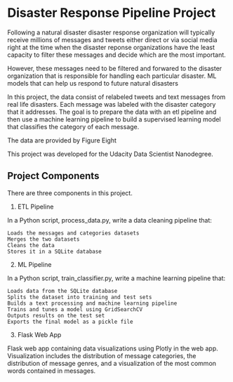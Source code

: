# Disaster Response Pipeline Project

Following a natural disaster disaster response organization will typically receive millions of messages and tweets either direct or via social media right at the time when the disaster reponse organizations have the least capacity to filter these messages
and decide which are the most important.

However, these messages need to be filtered and forwared to the disaster organization that is responsible for handling each particular disaster. ML models that can help us respond to future natural disasters

In this project, the data consist of relabeled tweets and text messages from real life disasters. Each message was labeled with the disaster category that it addresses. The goal is to prepare the data with an etl pipeline and then use a machine learning pipeline to build a supervised learning model that classifies the category of each message.

The data are provided by Figure Eight

This project was developed for the Udacity Data Scientist Nanodegree.


## Project Components

There are three components in this project.

1. ETL Pipeline

In a Python script, process_data.py, write a data cleaning pipeline that:

    Loads the messages and categories datasets
    Merges the two datasets
    Cleans the data
    Stores it in a SQLite database

2. ML Pipeline

In a Python script, train_classifier.py, write a machine learning pipeline that:

    Loads data from the SQLite database
    Splits the dataset into training and test sets
    Builds a text processing and machine learning pipeline
    Trains and tunes a model using GridSearchCV
    Outputs results on the test set
    Exports the final model as a pickle file

3. Flask Web App

Flask web app containing data visualizations using Plotly in the web app.
Visualization includes the distribution of message categories, the distribution of message genres, and a visualization of the most common words contained in messages.


